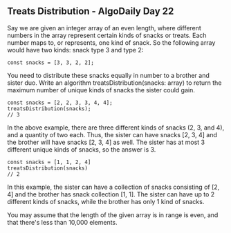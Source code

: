 ## Treats Distribution - AlgoDaily Day 22

Say we are given an integer array of an even length, where different numbers in the array represent certain kinds of snacks or treats. Each number maps to, or represents, one kind of snack. So the following array would have two kinds: snack type 3 and type 2:

```
const snacks = [3, 3, 2, 2];
```

You need to distribute these snacks equally in number to a brother and sister duo. Write an algorithm treatsDistribution(snacks: array) to return the maximum number of unique kinds of snacks the sister could gain.

```
const snacks = [2, 2, 3, 3, 4, 4];
treatsDistribution(snacks);
// 3
```

In the above example, there are three different kinds of snacks (2, 3, and 4), and a quantity of two each. Thus, the sister can have snacks [2, 3, 4] and the brother will have snacks [2, 3, 4] as well. The sister has at most 3 different unique kinds of snacks, so the answer is 3.

```
const snacks = [1, 1, 2, 4]
treatsDistribution(snacks)
// 2
```

In this example, the sister can have a collection of snacks consisting of [2, 4] and the brother has snack collection [1, 1]. The sister can have up to 2 different kinds of snacks, while the brother has only 1 kind of snacks.

You may assume that the length of the given array is in range is even, and that there's less than 10,000 elements.
